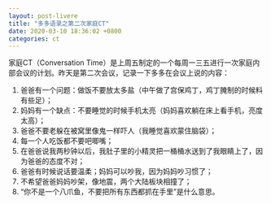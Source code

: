 ```yaml
---
layout: post-livere
title: "多多语录之第二次家庭CT"
date: 2020-03-10 18:36:02 +0800
categories: ct
---
```


家庭CT（Conversation Time）是上周五制定的一个每周一三五进行一次家庭内部会议的计划。昨天是第二次会议，记录一下多多在会议上说的内容：

1. 爸爸有一个问题：做饭不要放太多盐（中午做了宫保鸡丁，鸡丁腌制的时候料有些足）；
2. 妈妈有一个缺点：不要睡觉的时候手机太亮（妈妈喜欢躺在床上看手机，亮度太高）；
3. 爸爸不要老躲在被窝里像鬼一样吓人（我睡觉喜欢蒙住脑袋）；
4. 每一个人吃饭都不要吧唧嘴；
5. 在爸爸说我两秒钟以后，我肚子里的小精灵把一桶桶水送到了我眼睛上了，因为爸爸的态度不对；
6. 爸爸有时候说话要温柔；妈妈可以吵我，因为妈妈吵习惯了；
7. 不希望爸爸妈妈吵架，像地震，两个大陆板块相撞了；
8. “你不是一个八爪鱼，不要把所有东西都抓在手里”是什么意思。
